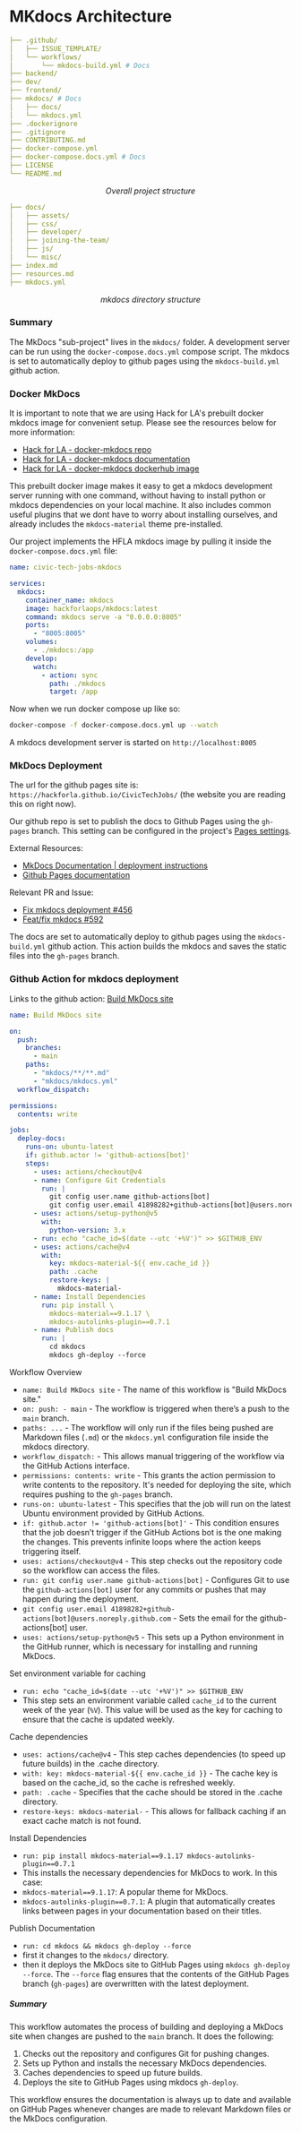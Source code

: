 # MKdocs Architecture

```yml
├── .github/
│   ├── ISSUE_TEMPLATE/
│   └── workflows/
│       └── mkdocs-build.yml # Docs
├── backend/
├── dev/
├── frontend/
├── mkdocs/ # Docs
│   ├── docs/
│   └── mkdocs.yml
├── .dockerignore
├── .gitignore
├── CONTRIBUTING.md
├── docker-compose.yml
├── docker-compose.docs.yml # Docs
├── LICENSE
└── README.md
```

_<p style="text-align: center;">Overall project structure</p>_

```yml
├── docs/
│   ├── assets/
│   ├── css/
│   ├── developer/
│   ├── joining-the-team/
│   ├── js/
│   └── misc/
├── index.md
├── resources.md
├── mkdocs.yml
```

_<p style="text-align: center;">mkdocs directory structure</p>_

### Summary

The MkDocs "sub-project" lives in the `mkdocs/` folder. A development server can be run using the `docker-compose.docs.yml` compose script. The mkdocs is set to automatically deploy to github pages using the `mkdocs-build.yml` github action.


### Docker MkDocs

It is important to note that we are using Hack for LA's prebuilt docker mkdocs image for convenient setup. Please see the resources below for more information:

- [Hack for LA - docker-mkdocs repo](https://github.com/hackforla/docker-mkdocs)
- [Hack for LA - docker-mkdocs documentation](https://hackforla.github.io/docker-mkdocs/)
- [Hack for LA - docker-mkdocs dockerhub image](https://hub.docker.com/r/hackforlaops/mkdocs)

This prebuilt docker image makes it easy to get a mkdocs development server running with one command, without having to install python or mkdocs dependencies on your local machine. It also includes common useful plugins that we dont have to worry about installing ourselves, and already includes the `mkdocs-material` theme pre-installed.

Our project implements the HFLA mkdocs image by pulling it inside the `docker-compose.docs.yml` file:

```yml
name: civic-tech-jobs-mkdocs

services:
  mkdocs:
    container_name: mkdocs
    image: hackforlaops/mkdocs:latest
    command: mkdocs serve -a "0.0.0.0:8005"
    ports:
      - "8005:8005"
    volumes:
      - ./mkdocs:/app
    develop:
      watch:
        - action: sync
          path: ./mkdocs
          target: /app
```

Now when we run docker compose up like so:

```sh
docker-compose -f docker-compose.docs.yml up --watch
```

A mkdocs development server is started on `http://localhost:8005`

### MkDocs Deployment

The url for the github pages site is: `https://hackforla.github.io/CivicTechJobs/` (the website you are reading this on right now).

Our github repo is set to publish the docs to Github Pages using the `gh-pages` branch. This setting can be configured in the project's [Pages settings](https://github.com/hackforla/CivicTechJobs/settings/pages).

External Resources:

- [MkDocs Documentation | deployment instructions](https://www.mkdocs.org/user-guide/deploying-your-docs/)
- [Github Pages documentation](https://docs.github.com/en/pages/quickstart)

Relevant PR and Issue:

- [Fix mkdocs deployment #456](https://github.com/hackforla/CivicTechJobs/issues/456)
- [Feat/fix mkdocs #592](https://github.com/hackforla/CivicTechJobs/pull/592)

The docs are set to automatically deploy to github pages using the `mkdocs-build.yml` github action. This action builds the mkdocs and saves the static files into the `gh-pages` branch.

### Github Action for mkdocs deployment

Links to the github action: [Build MkDocs site](https://github.com/hackforla/CivicTechJobs/actions/workflows/mkdocs-build.yml)

```yml
name: Build MkDocs site

on:
  push:
    branches:
      - main
    paths:
      - "mkdocs/**/**.md"
      - "mkdocs/mkdocs.yml"
  workflow_dispatch:

permissions:
  contents: write

jobs:
  deploy-docs:
    runs-on: ubuntu-latest
    if: github.actor != 'github-actions[bot]'
    steps:
      - uses: actions/checkout@v4
      - name: Configure Git Credentials
        run: |
          git config user.name github-actions[bot]
          git config user.email 41898282+github-actions[bot]@users.noreply.github.com
      - uses: actions/setup-python@v5
        with:
          python-version: 3.x
      - run: echo "cache_id=$(date --utc '+%V')" >> $GITHUB_ENV
      - uses: actions/cache@v4
        with:
          key: mkdocs-material-${{ env.cache_id }}
          path: .cache
          restore-keys: |
            mkdocs-material-
      - name: Install Dependencies
        run: pip install \
          mkdocs-material==9.1.17 \
          mkdocs-autolinks-plugin==0.7.1
      - name: Publish docs
        run: |
          cd mkdocs
          mkdocs gh-deploy --force
```

Workflow Overview

- `name: Build MkDocs site` - The name of this workflow is "Build MkDocs site."
- `on: push: - main` - The workflow is triggered when there’s a push to the `main` branch.
- `paths: ...` - The workflow will only run if the files being pushed are Markdown files (`.md`) or the `mkdocs.yml` configuration file inside the mkdocs directory.
- `workflow_dispatch:` - This allows manual triggering of the workflow via the GitHub Actions interface.
- `permissions: contents: write` - This grants the action permission to write contents to the repository. It's needed for deploying the site, which requires pushing to the `gh-pages` branch.
- `runs-on: ubuntu-latest` - This specifies that the job will run on the latest Ubuntu environment provided by GitHub Actions.
- `if: github.actor != 'github-actions[bot]'` - This condition ensures that the job doesn’t trigger if the GitHub Actions bot is the one making the changes. This prevents infinite loops where the action keeps triggering itself.
- `uses: actions/checkout@v4` - This step checks out the repository code so the workflow can access the files.
- `run: git config user.name github-actions[bot]` - Configures Git to use the `github-actions[bot]` user for any commits or pushes that may happen during the deployment.
- `git config user.email 41898282+github-actions[bot]@users.noreply.github.com` - Sets the email for the github-actions[bot] user.
- `uses: actions/setup-python@v5` - This sets up a Python environment in the GitHub runner, which is necessary for installing and running MkDocs.

Set environment variable for caching

- `run: echo "cache_id=$(date --utc '+%V')" >> $GITHUB_ENV`
- This step sets an environment variable called `cache_id` to the current week of the year (`%V`). This value will be used as the key for caching to ensure that the cache is updated weekly.

Cache dependencies

- `uses: actions/cache@v4` - This step caches dependencies (to speed up future builds) in the .cache directory.
- `with: key: mkdocs-material-${{ env.cache_id }}` - The cache key is based on the cache_id, so the cache is refreshed weekly.
- `path: .cache` - Specifies that the cache should be stored in the .cache directory.
- `restore-keys: mkdocs-material-` - This allows for fallback caching if an exact cache match is not found.

Install Dependencies

- `run: pip install mkdocs-material==9.1.17 mkdocs-autolinks-plugin==0.7.1`
- This installs the necessary dependencies for MkDocs to work. In this case:
- `mkdocs-material==9.1.17`: A popular theme for MkDocs.
- `mkdocs-autolinks-plugin==0.7.1`: A plugin that automatically creates links between pages in your documentation based on their titles.

Publish Documentation

- `run: cd mkdocs && mkdocs gh-deploy --force`
- first it changes to the `mkdocs/` directory.
- then it deploys the MkDocs site to GitHub Pages using `mkdocs gh-deploy --force`. The `--force` flag ensures that the contents of the GitHub Pages branch (`gh-pages`) are overwritten with the latest deployment.

##### Summary
This workflow automates the process of building and deploying a MkDocs site when changes are pushed to the `main` branch. It does the following:

1. Checks out the repository and configures Git for pushing changes.
2. Sets up Python and installs the necessary MkDocs dependencies.
3. Caches dependencies to speed up future builds.
4. Deploys the site to GitHub Pages using mkdocs `gh-deploy`.

This workflow ensures the documentation is always up to date and available on GitHub Pages whenever changes are made to relevant Markdown files or the MkDocs configuration.